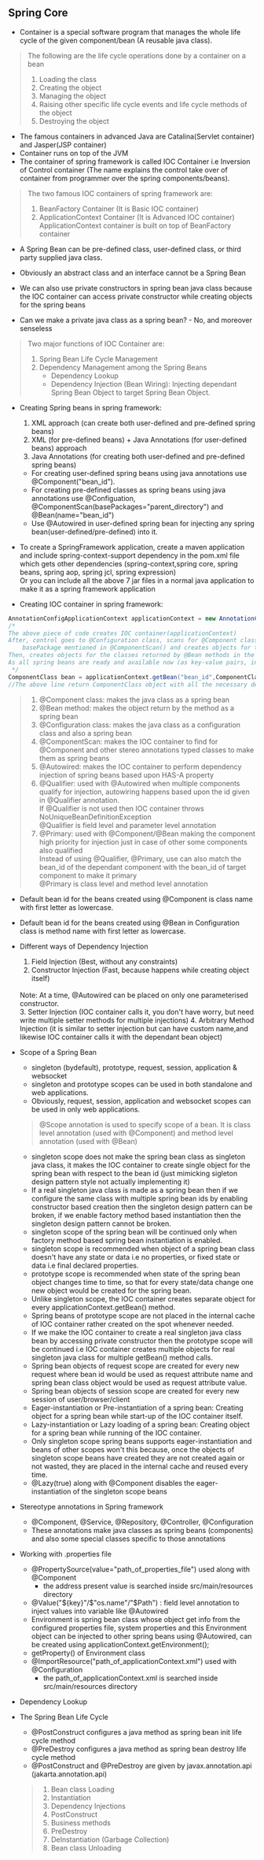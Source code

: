 ## Spring Core

* Container is a special software program that manages the whole life cycle of the given component/bean (A reusable java class).

> The following are the life cycle operations done by a container on a bean
> 1. Loading the class
> 2. Creating the object
> 3. Managing the object
> 4. Raising other specific life cycle events and life cycle methods of the object
> 5. Destroying the object

* The famous containers in advanced Java are Catalina(Servlet container) and Jasper(JSP container)
* Container runs on top of the JVM
* The container of spring framework is called IOC Container i.e Inversion of Control container (The 
name explains the control take over of container from programmer over the spring components/beans).

> The two famous IOC containers of spring framework are:
> 1. BeanFactory Container (It is Basic IOC container)
> 2. ApplicationContext Container (It is Advanced IOC container)
    ApplicationContext container is built on top of BeanFactory container

* A Spring Bean can be pre-defined class, user-defined class, or third party supplied java class.
* Obviously an abstract class and an interface cannot be a Spring Bean 

* We can also use private constructors in spring bean java class because the IOC container can access private constructor while creating objects for the spring beans
* Can we make a private java class as a spring bean? - No, and moreover senseless

> Two major functions of IOC Container are:
> 1. Spring Bean Life Cycle Management
> 2. Dependency Management among the Spring Beans
>    * Dependency Lookup
>    * Dependency Injection (Bean Wiring): Injecting dependant Spring Bean Object to target Spring Bean Object.

* Creating Spring beans in spring framework:
  1. XML approach (can create both user-defined and pre-defined spring beans)
  2. XML (for pre-defined beans) + Java Annotations (for user-defined beans) approach
  3. Java Annotations (for creating both user-defined and pre-defined spring beans)
  * For creating user-defined spring beans using java annotations use @Component("bean_id").
  * For creating pre-defined classes as spring beans using java annotations use @Configuation, @ComponentScan(basePackages="parent_directory") and @Bean(name="bean_id")
  * Use @Autowired in user-defined spring bean for injecting any spring bean(user-defined/pre-defined) into it.

* To create a SpringFramework application, create a maven application and include spring-context-support dependency in the pom.xml file
   which gets other dependencies (spring-context,spring core, spring beans, spring aop, spring jcl, spring expression)
  <br> 
  Or you can include all the above 7 jar files in a normal java application to make it as a spring framework application

* Creating IOC container in spring framework:
```java
AnnotationConfigApplicationContext applicationContext = new AnnotationConfigApplicationContext(ConfigClass.class);
/*
The above piece of code creates IOC container(applicationContext)
After, control goes to @Configuration class, scans for @Component classes in entire package and its sub packages of 
    basePackage mentioned in @ComponentScan() and creates objects for the component classes
Then, creates objects for the classes returned by @Bean methods in the configuration class
As all spring beans are ready and available now (as key-value pairs, in cache maintained by IOC container), IOC container performs dependency injection whenever necessary.
 */
ComponentClass bean = applicationContext.getBean("bean_id",ComponentClass.class);
//The above line return ComponentClass object with all the necessary dependency injections performed.
```

> 1. @Component class: makes the java class as a spring bean
> 2. @Bean method: makes the object return by the method as a spring bean
> 3. @Configuration class: makes the java class as a configuration class and also a spring bean
> 4. @ComponentScan: makes the IOC container to find for @Component and other stereo annotations typed classes to make them as spring beans
> 5. @Autowired: makes the IOC container to perform dependency injection of spring beans based upon HAS-A property
> 6. @Qualifier: used with @Autowired when multiple components qualify for injection, autowiring happens based upon the id given in @Qualifier annotation.
> <br> If @Qualifier is not used then IOC container throws NoUniqueBeanDefinitionException
> <br> @Qualifier is field level and parameter level annotation
> 7. @Primary: used with @Component/@Bean making the component high priority for injection just in case of other some components also qualified
> <br> Instead of using @Qualifier, @Primary, use can also match the bean_id of the dependant component with the bean_id of target component to make it primary
> <br> @Primary is class level and method level annotation

* Default bean id for the beans created using @Component is class name with first letter as lowercase.
* Default bean id for the beans created using @Bean in Configuration class is method name with first letter as lowercase.

* Different ways of Dependency Injection
  1. Field Injection (Best, without any constraints)
  2. Constructor Injection (Fast, because happens while creating object itself)
  <br>
  Note: At a time, @Autowired can be placed on only one parameterised constructor.
  <br>
  3. Setter Injection (IOC container calls it, you don't have worry, but need write multiple setter methods for multiple injections)
  4. Arbitrary Method Injection (it is similar to setter injection but can have custom name,and likewise IOC container calls it with the dependant bean object)

* Scope of a Spring Bean
    * singleton (bydefault), prototype, request, session, application & websocket 
    * singleton and prototype scopes can be used in both standalone and web applications.
    * Obviously, request, session, application and websocket scopes can be used in only web applications.
    > @Scope annotation is used to specify scope of a bean.
    > It is class level annotation (used with @Component) and method level annotation (used with @Bean)
    * singleton scope does not make the spring bean class as singleton java class, it makes the 
        IOC container to create single object for the spring bean with respect to the bean id 
        (just mimicking sigleton design pattern style not actually implementing it)
    * If a real singleton java class is made as a spring bean then if we configure the same class with multiple
        spring bean ids by enabling constructor based creation then the singleton design pattern can be broken, if we
        enable factory method based instantiation then the singleton design pattern cannot be broken.
    * singleton scope of the spring bean will be continued only when factory method based spring bean instantiation is enabled.
    * singleton scope is recommended when object of a spring bean class doesn't have any state or data i.e no properties, or fixed state or data i.e
        final declared properties.
    * prototype scope is recommended when state of the spring bean object changes time to time, so that for every state/data change one new object would be created
        for the spring bean.
    * Unlike singleton scope, the IOC container creates separate object for every applicationContext.getBean() method.
    * Spring beans of prototype scope are not placed in the internal cache of IOC container rather created on the spot whenever needed.
    * If we make the IOC container to create a real singleton java class bean by accessing private constructor then the prototype scope will be continued i.e
       IOC container creates multiple objects for real singleton java class for multiple getBean() method calls.
    * Spring bean objects of request scope are created for every new request where bean id would be used as request attribute 
       name and spring bean class object would be used as request attribute value.
    * Spring bean objects of session scope are created for every new session of user/browser/client
    * Eager-instantiation or Pre-instantiation of a spring bean: Creating object for a spring bean while start-up of the IOC container itself.
    * Lazy-instantiation or Lazy loading of a spring bean: Creating object for a spring bean while running of the IOC container.
    * Only singleton scope spring beans supports eager-instantiation and beans of other scopes won't this because, once the objects of singleton scope beans have created
         they are not created again or not wasted, they are placed in the internal cache and reused every time.
    * @Lazy(true) along with @Component disables the eager-instantiation of the singleton scope beans

* Stereotype annotations in Spring framework
  * @Component, @Service, @Repository, @Controller, @Configuration
  * These annotations make java classes as spring beans (components) and also some special classes specific to those annotations

* Working with .properties file
  * @PropertySource(value="path_of_properties_file") used along with @Component
    * the address present value is searched inside src/main/resources directory
  * @Value("${key}"/$"os.name"/"$Path") : field level annotation to inject values into variable like @Autowired
  * Environment is spring bean class whose object get info from the configured properties file, system properties
     and this Environment object can be injected to other spring beans using @Autowired, can be created using applicationContext.getEnvironment();
  * getProperty() of Environment class
  * @ImportResource("path_of_applicationContext.xml") used with @Configuration
    * the path_of_applicationContext.xml is searched inside src/main/resources directory
  
* Dependency Lookup

* The Spring Bean Life Cycle
  * @PostConstruct configures a java method as spring bean init life cycle method
  * @PreDestroy configures a java method as spring bean destroy life cycle method
  * @PostConstruct and @PreDestroy are given by javax.annotation.api (jakarta.annotation.api)
  > 1. Bean class Loading
  > 2. Instantiation
  > 3. Dependency Injections
  > 4. PostConstruct
  > 5. Business methods
  > 6. PreDestroy
  > 7. DeInstantiation (Garbage Collection)
  > 8. Bean class Unloading